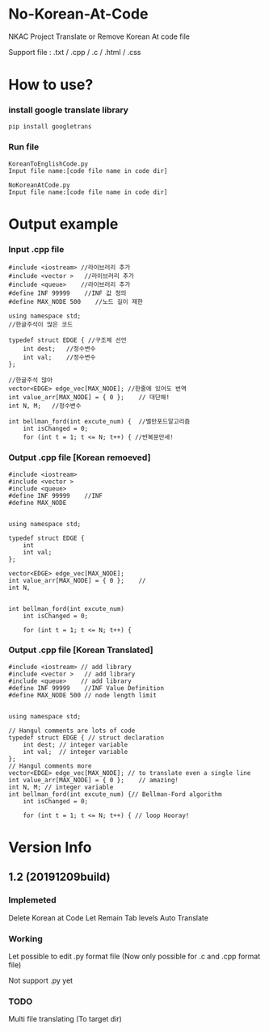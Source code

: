 # No-Korean-At-Code
NKAC Project
Translate or Remove Korean At code file

Support file : .txt / .cpp / .c / .html / .css 

# How to use?
### install google translate library
```
pip install googletrans
```
### Run file
```
KoreanToEnglishCode.py
Input file name:[code file name in code dir]
```
```
NoKoreanAtCode.py
Input file name:[code file name in code dir]
```

# Output example
### Input .cpp file
```
#include <iostream> //라이브러리 추가
#include <vector >   //라이브러리 추가
#include <queue>    //라이브러리 추가
#define INF 99999    //INF 값 정의
#define MAX_NODE 500	//노드 길이 제한
 
using namespace std;	
//한글주석이 많은 코드

typedef struct EDGE { //구조체 선언
    int dest;	//정수변수
    int val;  	//정수변수
};
 
//한글주석 많아
vector<EDGE> edge_vec[MAX_NODE]; //한줄에 있어도 번역
int value_arr[MAX_NODE] = { 0 }; 	// 대단해!
int N, M;	//정수변수
 
int bellman_ford(int excute_num) {	//벨만포드알고리즘
    int isChanged = 0;
    for (int t = 1; t <= N; t++) { //반복문만세!
```

### Output .cpp file [Korean remoeved]
```
#include <iostream> 
#include <vector >   
#include <queue>    
#define INF 99999    //INF 
#define MAX_NODE 
 
 
using namespace std;	
 
typedef struct EDGE { 
    int 
    int val;  
};
 
vector<EDGE> edge_vec[MAX_NODE]; 
int value_arr[MAX_NODE] = { 0 }; 	// 
int N, 
 
 
int bellman_ford(int excute_num) 
    int isChanged = 0;
 
    for (int t = 1; t <= N; t++) { 
```

### Output .cpp file [Korean Translated]
```
#include <iostream> // add library
#include <vector >   // add library
#include <queue>    // add library
#define INF 99999    //INF Value Definition
#define MAX_NODE 500 // node length limit
 
 
using namespace std;	
 
// Hangul comments are lots of code
typedef struct EDGE { // struct declaration
    int dest; // integer variable
    int val;  // integer variable
};
// Hangul comments more
vector<EDGE> edge_vec[MAX_NODE]; // to translate even a single line
int value_arr[MAX_NODE] = { 0 }; 	// amazing!
int N, M; // integer variable
int bellman_ford(int excute_num) {// Bellman-Ford algorithm
    int isChanged = 0;
 
    for (int t = 1; t <= N; t++) { // loop Hooray!
```


# Version Info
## 1.2 (20191209build)
### Implemeted
Delete Korean at Code
Let Remain Tab levels
Auto Translate 

### Working
Let possible to edit .py format file (Now only possible for .c and .cpp format file)

Not support .py yet

### TODO
Multi file translating (To target dir) 
